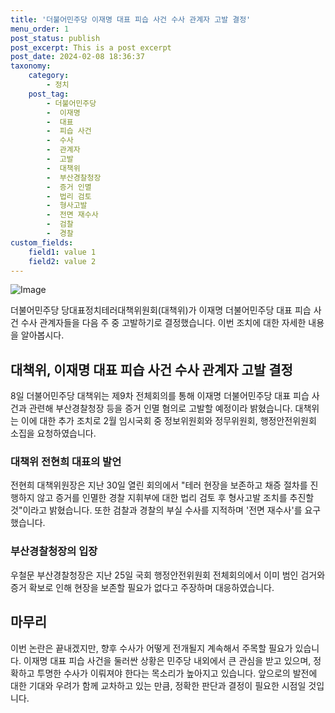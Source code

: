 ```yaml
---
title: '더불어민주당 이재명 대표 피습 사건 수사 관계자 고발 결정'
menu_order: 1
post_status: publish
post_excerpt: This is a post excerpt
post_date: 2024-02-08 18:36:37
taxonomy:
    category:
        - 정치
    post_tag:
        - 더불어민주당
        -  이재명
        -  대표
        -  피습 사건
        -  수사
        -  관계자
        -  고발
        -  대책위
        -  부산경찰청장
        -  증거 인멸
        -  법리 검토
        -  형사고발
        -  전면 재수사
        -  검찰
        -  경찰
custom_fields:
    field1: value 1
    field2: value 2
---
```


![Image](https://imgnews.pstatic.net/image/417/2024/02/08/0000980704_001_20240208150201453.jpg?type=w647)

더불어민주당 당대표정치테러대책위원회(대책위)가 이재명 더불어민주당 대표 피습 사건 수사 관계자들을 다음 주 중 고발하기로 결정했습니다. 이번 조치에 대한 자세한 내용을 알아봅시다.
## 대책위, 이재명 대표 피습 사건 수사 관계자 고발 결정
8일 더불어민주당 대책위는 제9차 전체회의를 통해 이재명 더불어민주당 대표 피습 사건과 관련해 부산경찰청장 등을 증거 인멸 혐의로 고발할 예정이라 밝혔습니다. 대책위는 이에 대한 추가 조치로 2월 임시국회 중 정보위원회와 정무위원회, 행정안전위원회 소집을 요청하였습니다.
### 대책위 전현희 대표의 발언
전현희 대책위원장은 지난 30일 열린 회의에서 "테러 현장을 보존하고 채증 절차를 진행하지 않고 증거를 인멸한 경찰 지휘부에 대한 법리 검토 후 형사고발 조치를 추진할 것"이라고 밝혔습니다. 또한 검찰과 경찰의 부실 수사를 지적하며 '전면 재수사'를 요구했습니다.
### 부산경찰청장의 입장
우철문 부산경찰청장은 지난 25일 국회 행정안전위원회 전체회의에서 이미 범인 검거와 증거 확보로 인해 현장을 보존할 필요가 없다고 주장하며 대응하였습니다.
## 마무리
이번 논란은 끝내겠지만, 향후 수사가 어떻게 전개될지 계속해서 주목할 필요가 있습니다. 이재명 대표 피습 사건을 둘러싼 상황은 민주당 내외에서 큰 관심을 받고 있으며, 정확하고 투명한 수사가 이뤄져야 한다는 목소리가 높아지고 있습니다. 앞으로의 발전에 대한 기대와 우려가 함께 교차하고 있는 만큼, 정확한 판단과 결정이 필요한 시점일 것입니다.

